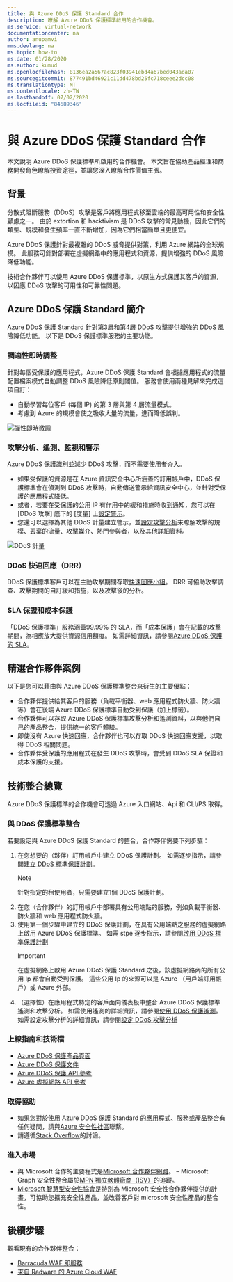 ```yaml
---
title: 與 Azure DDoS 保護 Standard 合作
description: 瞭解 Azure DDoS 保護標準啟用的合作機會。
ms.service: virtual-network
documentationcenter: na
author: anupamvi
mms.devlang: na
ms.topic: how-to
ms.date: 01/28/2020
ms.author: kumud
ms.openlocfilehash: 8136ea2a567ac823f03941ebd4a67bed043ada07
ms.sourcegitcommit: 877491bd46921c11dd478bd25fc718ceee2dcc08
ms.translationtype: MT
ms.contentlocale: zh-TW
ms.lasthandoff: 07/02/2020
ms.locfileid: "84689346"
---
```

# <a name="partnering-with-azure-ddos-protection-standard"></a>與 Azure DDoS 保護 Standard 合作
本文說明 Azure DDoS 保護標準所啟用的合作機會。 本文旨在協助產品經理和商務開發角色瞭解投資途徑，並讓您深入瞭解合作價值主張。

## <a name="background"></a>背景
分散式阻斷服務（DDoS）攻擊是客戶將應用程式移至雲端的最高可用性和安全性顧慮之一。 由於 extortion 和 hacktivism 是 DDoS 攻擊的常見動機，因此它們的類型、規模和發生頻率一直不斷增加，因為它們相當簡單且更便宜。

Azure DDoS 保護針對最複雜的 DDoS 威脅提供對策，利用 Azure 網路的全球規模。 此服務可針對部署在虛擬網路中的應用程式和資源，提供增強的 DDoS 風險降低功能。

技術合作夥伴可以使用 Azure DDoS 保護標準，以原生方式保護其客戶的資源，以因應 DDoS 攻擊的可用性和可靠性問題。

## <a name="introduction-to-azure-ddos-protection-standard"></a>Azure DDoS 保護 Standard 簡介
Azure DDoS 保護 Standard 針對第3層和第4層 DDoS 攻擊提供增強的 DDoS 風險降低功能。 以下是 DDoS 保護標準服務的主要功能。

### <a name="adaptive-real-time-tuning"></a>調適性即時調整
針對每個受保護的應用程式，Azure DDoS 保護 Standard 會根據應用程式的流量配置檔案模式自動調整 DDoS 風險降低原則閾值。 服務會使用兩種見解來完成這項自訂：

- 自動學習每位客戶 (每個 IP) 的第 3 層與第 4 層流量模式。
- 考慮到 Azure 的規模會使之吸收大量的流量，進而降低誤判。

![彈性即時微調](./media/ddos-protection-partner-onboarding/real-time-tuning.png)

### <a name="attack-analytics-telemetry-monitoring-and-alerting"></a>攻擊分析、遙測、監視和警示
Azure DDoS 保護識別並減少 DDoS 攻擊，而不需要使用者介入。

- 如果受保護的資源是在 Azure 資訊安全中心所涵蓋的訂用帳戶中，DDoS 保護標準會在偵測到 DDoS 攻擊時，自動傳送警示給資訊安全中心，並針對受保護的應用程式降低。
- 或者，若要在受保護的公用 IP 有作用中的緩和措施時收到通知，您可以在 [DDoS 攻擊] 底下的 [度量] 上[設定警示](manage-ddos-protection.md#configure-alerts-for-ddos-protection-metrics)。
- 您還可以選擇為其他 DDoS 計量建立警示，並[設定攻擊分析](manage-ddos-protection.md#configure-ddos-attack-analytics)來瞭解攻擊的規模、丟棄的流量、攻擊媒介、熱門參與者，以及其他詳細資料。

![DDoS 計量](./media/ddos-protection-partner-onboarding/ddos-metrics.png)

### <a name="ddos-rapid-response-drr"></a>DDoS 快速回應（DRR）
DDoS 保護標準客戶可以在主動攻擊期間存取[快速回應小組](https://azure.microsoft.com/blog/ddos-protection-attack-analytics-rapid-response/)。 DRR 可協助攻擊調查、攻擊期間的自訂緩和措施，以及攻擊後的分析。

### <a name="sla-guarantee-and-cost-protection"></a>SLA 保證和成本保護
「DDoS 保護標準」服務涵蓋99.99% 的 SLA，而「成本保護」會在記載的攻擊期間，為相應放大提供資源信用額度。 如需詳細資訊，請參閱[Azure DDoS 保護的 SLA](https://azure.microsoft.com/support/legal/sla/ddos-protection/v1_0/)。

## <a name="featured-partner-scenarios"></a>精選合作夥伴案例
以下是您可以藉由與 Azure DDoS 保護標準整合來衍生的主要優點：

- 合作夥伴提供給其客戶的服務（負載平衡器、web 應用程式防火牆、防火牆等）會在後端 Azure DDoS 保護標準自動受到保護（加上標籤）。
- 合作夥伴可以存取 Azure DDoS 保護標準攻擊分析和遙測資料，以與他們自己的產品整合，提供統一的客戶體驗。  
- 即使沒有 Azure 快速回應，合作夥伴也可以存取 DDoS 快速回應支援，以取得 DDoS 相關問題。
- 合作夥伴受保護的應用程式在發生 DDoS 攻擊時，會受到 DDoS SLA 保證和成本保護的支援。

## <a name="technical-integration-overview"></a>技術整合總覽
Azure DDoS 保護標準的合作機會可透過 Azure 入口網站、Api 和 CLI/PS 取得。

### <a name="integrate-with-ddos-protection-standard"></a>與 DDoS 保護標準整合
若要設定與 Azure DDoS 保護 Standard 的整合，合作夥伴需要下列步驟：
1. 在您想要的（夥伴）訂用帳戶中建立 DDoS 保護計劃。 如需逐步指示，請參閱[建立 DDoS 標準保護計劃](manage-ddos-protection.md#create-a-ddos-protection-plan)。
   > [!NOTE]
   > 針對指定的租使用者，只需要建立1個 DDoS 保護計劃。 
2. 在您（合作夥伴）的訂用帳戶中部署具有公用端點的服務，例如負載平衡器、防火牆和 web 應用程式防火牆。 
3. 使用第一個步驟中建立的 DDoS 保護計劃，在具有公用端點之服務的虛擬網路上啟用 Azure DDoS 保護標準。 如需 stpe 逐步指示，請參閱[啟用 DDoS 標準保護計劃](manage-ddos-protection.md#enable-ddos-for-an-existing-virtual-network)
   > [!IMPORTANT] 
   > 在虛擬網路上啟用 Azure DDoS 保護 Standard 之後，該虛擬網路內的所有公用 Ip 都會自動受到保護。 這些公用 Ip 的來源可以是 Azure （用戶端訂用帳戶）或 Azure 外部。 
4. （選擇性）在應用程式特定的客戶面向儀表板中整合 Azure DDoS 保護標準遙測和攻擊分析。 如需使用遙測的詳細資訊，請參閱[使用 DDoS 保護遙測](manage-ddos-protection.md#use-ddos-protection-telemetry)。 如需設定攻擊分析的詳細資訊，請參閱[設定 DDoS 攻擊分析](manage-ddos-protection.md#configure-ddos-attack-analytics)

### <a name="onboarding-guides-and-technical-documentation"></a>上線指南和技術檔

- [Azure DDoS 保護產品頁面](https://azure.microsoft.com/services/ddos-protection/)
- [Azure DDoS 保護文件](ddos-protection-overview.md)
- [Azure DDoS 保護 API 參考](https://docs.microsoft.com/rest/api/virtualnetwork/ddosprotectionplans)
- [Azure 虛擬網路 API 參考](https://docs.microsoft.com/rest/api/virtualnetwork/virtualnetworks)

### <a name="get-help"></a>取得協助

- 如果您對於使用 Azure DDoS 保護 Standard 的應用程式、服務或產品整合有任何疑問，請與[Azure 安全性社區](https://techcommunity.microsoft.com/t5/security-identity/bd-p/Azure-Security)聯繫。
- 請遵循[Stack Overflow](https://stackoverflow.com/tags/azure-ddos/)的討論。

### <a name="get-to-market"></a>進入市場

- 與 Microsoft 合作的主要程式是[Microsoft 合作夥伴網路](https://partner.microsoft.com/)。 – Microsoft Graph 安全性整合屬於[MPN 獨立軟體廠商（ISV）](https://partner.microsoft.com/saas-solution-guide)的追蹤。
- [Microsoft 智慧型安全性協會](https://www.microsoft.com/security/business/intelligent-security-association?rtc=1)是特別為 Microsoft 安全性合作夥伴提供的計畫，可協助您擴充安全性產品，並改善客戶對 microsoft 安全性產品的整合性。

## <a name="next-steps"></a>後續步驟
觀看現有的合作夥伴整合：

- [Barracuda WAF 即服務](https://www.barracuda.com/waf-as-a-service)
- [來自 Radware 的 Azure Cloud WAF](https://www.radware.com/resources/microsoft-azure/)
